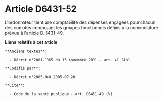 # Article D6431-52

L'ordonnateur tient une comptabilité des dépenses engagées pour chacun des comptes composant les groupes fonctionnels définis
à la nomenclature prévue à l'article D. 6431-49.

**Liens relatifs à cet article**

	**Anciens textes**:

	  - Décret n°2001-1065 du 15 novembre 2001 - art. 41 (Ab)

	**Codifié par**:

	  - Décret n°2005-840 2005-07-20

	**Cite**:

	  - Code de la santé publique - art. D6431-49 (V)
